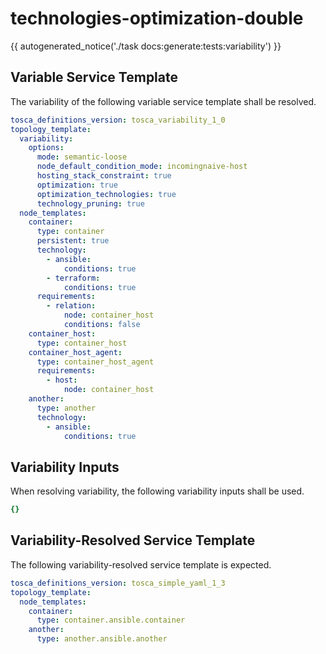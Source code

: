# technologies-optimization-double

{{ autogenerated_notice('./task docs:generate:tests:variability') }}


## Variable Service Template

The variability of the following variable service template shall be resolved.

```yaml linenums="1"
tosca_definitions_version: tosca_variability_1_0
topology_template:
  variability:
    options:
      mode: semantic-loose
      node_default_condition_mode: incomingnaive-host
      hosting_stack_constraint: true
      optimization: true
      optimization_technologies: true
      technology_pruning: true
  node_templates:
    container:
      type: container
      persistent: true
      technology:
        - ansible:
            conditions: true
        - terraform:
            conditions: true
      requirements:
        - relation:
            node: container_host
            conditions: false
    container_host:
      type: container_host
    container_host_agent:
      type: container_host_agent
      requirements:
        - host:
            node: container_host
    another:
      type: another
      technology:
        - ansible:
            conditions: true
```

## Variability Inputs

When resolving variability, the following variability inputs shall be used.

```yaml linenums="1"
{}
```



## Variability-Resolved Service Template

The following variability-resolved service template is expected.

```yaml linenums="1"
tosca_definitions_version: tosca_simple_yaml_1_3
topology_template:
  node_templates:
    container:
      type: container.ansible.container
    another:
      type: another.ansible.another
```

